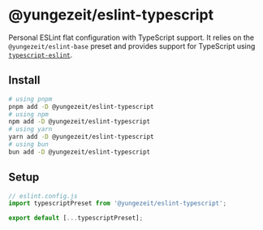# @yungezeit/eslint-typescript

Personal ESLint flat configuration with TypeScript support. It relies on the `@yungezeit/eslint-base` preset and provides support for TypeScript using [`typescript-eslint`](https://github.com/typescript-eslint/typescript-eslint).

## Install

```bash
# using pnpm
pnpm add -D @yungezeit/eslint-typescript
# using npm
npm add -D @yungezeit/eslint-typescript
# using yarn
yarn add -D @yungezeit/eslint-typescript
# using bun
bun add -D @yungezeit/eslint-typescript
```

## Setup

```js
// eslint.config.js
import typescriptPreset from '@yungezeit/eslint-typescript';

export default [...typescriptPreset];
```